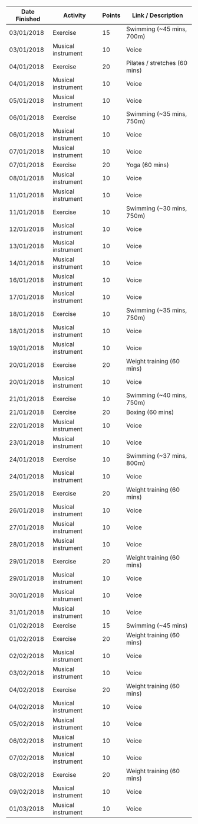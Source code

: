 | Date Finished | Activity | Points | Link / Description |
| ------------- | -------- | ------ | ----- |
| 03/01/2018 | Exercise | 15 | Swimming (~45 mins, 700m) |
| 03/01/2018 | Musical instrument | 10 | Voice |
| 04/01/2018 | Exercise | 20 | Pilates / stretches (60 mins) |
| 04/01/2018 | Musical instrument | 10 | Voice |
| 05/01/2018 | Musical instrument | 10 | Voice |
| 06/01/2018 | Exercise | 10 | Swimming (~35 mins, 750m) |
| 06/01/2018 | Musical instrument | 10 | Voice |
| 07/01/2018 | Musical instrument | 10 | Voice |
| 07/01/2018 | Exercise | 20 | Yoga (60 mins) |
| 08/01/2018 | Musical instrument | 10 | Voice |
| 11/01/2018 | Musical instrument | 10 | Voice |
| 11/01/2018 | Exercise | 10 | Swimming (~30 mins, 750m) |
| 12/01/2018 | Musical instrument | 10 | Voice |
| 13/01/2018 | Musical instrument | 10 | Voice |
| 14/01/2018 | Musical instrument | 10 | Voice |
| 16/01/2018 | Musical instrument | 10 | Voice |
| 17/01/2018 | Musical instrument | 10 | Voice |
| 18/01/2018 | Exercise | 10 | Swimming (~35 mins, 750m) |
| 18/01/2018 | Musical instrument | 10 | Voice |
| 19/01/2018 | Musical instrument | 10 | Voice |
| 20/01/2018 | Exercise | 20 | Weight training (60 mins) |
| 20/01/2018 | Musical instrument | 10 | Voice |
| 21/01/2018 | Exercise | 10 | Swimming (~40 mins, 750m) |
| 21/01/2018 | Exercise | 20 | Boxing (60 mins) |
| 22/01/2018 | Musical instrument | 10 | Voice |
| 23/01/2018 | Musical instrument | 10 | Voice |
| 24/01/2018 | Exercise | 10 | Swimming (~37 mins, 800m) |
| 24/01/2018 | Musical instrument | 10 | Voice |
| 25/01/2018 | Exercise | 20 | Weight training (60 mins) |
| 26/01/2018 | Musical instrument | 10 | Voice |
| 27/01/2018 | Musical instrument | 10 | Voice |
| 28/01/2018 | Musical instrument | 10 | Voice |
| 29/01/2018 | Exercise | 20 | Weight training (60 mins) |
| 29/01/2018 | Musical instrument | 10 | Voice |
| 30/01/2018 | Musical instrument | 10 | Voice |
| 31/01/2018 | Musical instrument | 10 | Voice |
| 01/02/2018 | Exercise | 15 | Swimming (~45 mins) |
| 01/02/2018 | Exercise | 20 | Weight training (60 mins) |
| 02/02/2018 | Musical instrument | 10 | Voice |
| 03/02/2018 | Musical instrument | 10 | Voice |
| 04/02/2018 | Exercise | 20 | Weight training (60 mins) |
| 04/02/2018 | Musical instrument | 10 | Voice |
| 05/02/2018 | Musical instrument | 10 | Voice |
| 06/02/2018 | Musical instrument | 10 | Voice |
| 07/02/2018 | Musical instrument | 10 | Voice |
| 08/02/2018 | Exercise | 20 | Weight training (60 mins) |
| 09/02/2018 | Musical instrument | 10 | Voice |
| 01/03/2018 | Musical instrument | 10 | Voice |